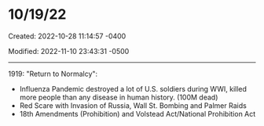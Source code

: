 # 10/19/22

Created: 2022-10-28 11:14:57 -0400

Modified: 2022-11-10 23:43:31 -0500

---

1919: "Return to Normalcy":

-   Influenza Pandemic destroyed a lot of U.S. soldiers during WWI, killed more people than any disease in human history. (100M dead)
-   Red Scare with Invasion of Russia, Wall St. Bombing and Palmer Raids
-   18th Amendments (Prohibition) and Volstead Act/National Prohibition Act
